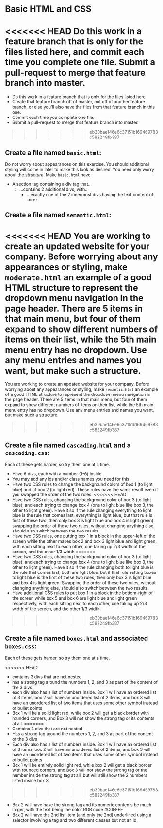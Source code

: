 # Basic HTML and CSS 

<<<<<<< HEAD
Do this work in a feature branch that is only for the files listed here, and commit each time you complete one file.  Submit a pull-request to merge that feature branch into master.
=======
* Do this work in a feature branch that is only for the files listed here
* Create that feature branch off of master, not off of another feature branch, or else you'll also have the files from that feature branch in this one.
* Commit each time you complete one file.  
* Submit a pull-request to merge that feature branch into master.
>>>>>>> eb30bae146e6c37151b169469783c582249fb387

## Create a file named `basic.html`:

Do not worry about appearances on this exercise.  You should additional styling will come in later to make this look as desired.  You need only worry about the _structure_.  Make `basic.html` have:
* A section tag containing a div tag that...
    * ...contains 2 additional divs, with...
        * ...exactly one of the 2 innermost divs having the text content of: `inner`
    
## Create a file named `semantic.html`:

<<<<<<< HEAD
You are working to create an updated website for your company.  Before worrying about any appearances or styling, make `moderate.html` an example of a good HTML structure to represent the dropdown menu navigation in the page header.  There are 5 items in that main menu, but four of them expand to show different numbers of items on their list, while the 5th main menu entry has no dropdown.  Use any menu entries and names you want, but make such a structure.  
=======
You are working to create an updated website for your company.  Before worrying about any appearances or styling, make `semantic.html` an example of a good HTML structure to represent the dropdown menu navigation in the page header.  There are 5 items in that main menu, but four of them expand to show different numbers of items on their list, while the 5th main menu entry has no dropdown.  Use any menu entries and names you want, but make such a structure.  
>>>>>>> eb30bae146e6c37151b169469783c582249fb387

## Create a file named `cascading.html` and a `cascading.css`:
Each of these gets harder, so try them one at a time.

* Have 6 divs, each with a number (1-6) inside
* You may add any ids and/or class names you need for this
* Have two CSS rules to change the background colors of box 1 (to light blue) and of box 2 (to light red).  These rules have the same result even if you swapped the order of the two rules.
<<<<<<< HEAD
* Have two CSS rules, changing the background color of box 3 (to light blue), and each trying to change box 4 (one to light blue like box 3, the other to light green).  Have it so if the rule changing everything to light blue is the rule that comes last, everything is light blue, but that rule is first of these two, then only box 3 is light blue and box 4 is light green)  swapping the order of these two rules, without changing anything else, should also switch between the two results.
* Have two CSS rules, one putting box 1 in a block in the upper-left of the screen while the other makes box 2 and box 3 light blue and light green, with each sitting next to each other, one taking up 2/3 width of the screen, and the other 1/3 width
=======
* Have two CSS rules, changing the background color of box 3 (to light blue), and each trying to change box 4 (one to light blue like box 3, the other to light green).  Have it so if the rule changing both to light blue is the rule that comes last, both are light blue, but if that rule setting boxes to light blue is the first of these two rules, then only box 3 is light blue and box 4 is light green.  Swapping the order of these two rules, without changing anything else, should also switch between the two results.
* Have additional CSS rules to put box 1 in a block in the bottom-right of the screen while box 5 and box 6 are light blue and light green respectively, with each sitting next to each other, one taking up 2/3 width of the screen, and the other 1/3 width.  
>>>>>>> eb30bae146e6c37151b169469783c582249fb387

## Create a file named `boxes.html` and associated `boxes.css`:

Each of these gets harder, so try them one at a time.

<<<<<<< HEAD
* contains 3 divs that are not nested
* has a strong tag around the numbers 1, 2, and 3 as part of the content of the 3 divs
* each div also has a list of numbers inside.  Box 1 will have an ordered list of 3 items, box 2 will have an unordered list of 2 items, and box 3 will have an unordered list of two items that uses some other symbol instead of bullet points
* Box 1 will be a solid light red, while box 2 will get a black border with rounded corners, and Box 3 will not show the strong tag or its contents at all.
=======
* Contains 3 divs that are not nested
* Has a strong tag around the numbers 1, 2, and 3 as part of the content of the 3 divs
* Each div also has a list of numbers inside.  Box 1 will have an ordered list of 3 items, box 2 will have an unordered list of 2 items, and box 3 will have an unordered list of two items that uses some other symbol instead of bullet points
* Box 1 will be entirely solid light red, while box 2 will get a black border with rounded corners, and Box 3 will not show the strong tag or the number inside the strong tag at all, but will still show the 2 numbers listed inside box 3.
>>>>>>> eb30bae146e6c37151b169469783c582249fb387
* Box 2 will have have the strong tag and its numeric contents be much larger, with the text being the color RGB code #C0FFEE
* Box 2 will have the 2nd list item (and only the 2nd) underlined using a selector involving a tag and two different classes but not an id.

